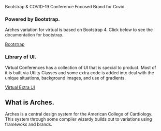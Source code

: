 <div class='covid_boot_nav'><div class="br_1 br_round br_solid br_white-7 p_5 relative shadow_3 m-x_3">
	<div class="absolute t_0 r_0 l_0 b_0 opacity_7 z_0 br_round bg_center bg_cover" style="background-image:url('../img/triangletexture/orangetriangles.PNG')"></div>
		<div class="c_black font_11:lg font_6 font_8:md font_ui lh_1 m-y_4">Bootstrap &amp; COVID-19
			<span class="block font_1 m-y_2 font_bold opacity_7">Conference Focused Brand for Covid.</span>
		</div>
        <div class="flex">
            <div class="flex_auto p-x_3 w_50">
                <h3 class="c_black font_5:lg font_3 font_4:md">Powered by Bootstrap.</h3>
                <p class="font_1 font_1:md font_3:lg">
                   Arches variation for virtual is based on Bootstrap 4. Click below to see the documentation for
						bootstrap.
                </p>
                <div>
                    <a
							class="br_radius btn btn-primary c_white  gradient_teal h:gradient_teal-reverse"
							href="https://getbootstrap.com/docs/4.0/getting-started/introduction/"
							role="button"
							>Bootstrap</a
						>
                </div>
            </div>
            <div class="flex_auto p-x_3 w_50">
                <h3 class="c_black font_5:lg font_3 font_4:md">Library of UI.</h3>
                <p class="font_1 font_1:md font_3:lg">
                   Virtual Conferences has a collection of UI that is special to product. Most of it is built via Utlity
						Classes and some extra code is added into deal with the unique situations, background images,
						and use of gradients.
                </p>
                <div>
                    <a
							class="br_radius btn btn-primary c_white  gradient_teal h:gradient_teal-reverse"
							href="section-virtual-recipes.html"
							role="button"
							>Virtual Extra UI</a
						>
                </div>
            </div>
        </div>	
</div>

## What is Arches.

Arches is a central design system for the American College of Cardiology. This system through some compiler wizardy builds out to variations using framewoks and brands.
</div>
<style>

</style>
